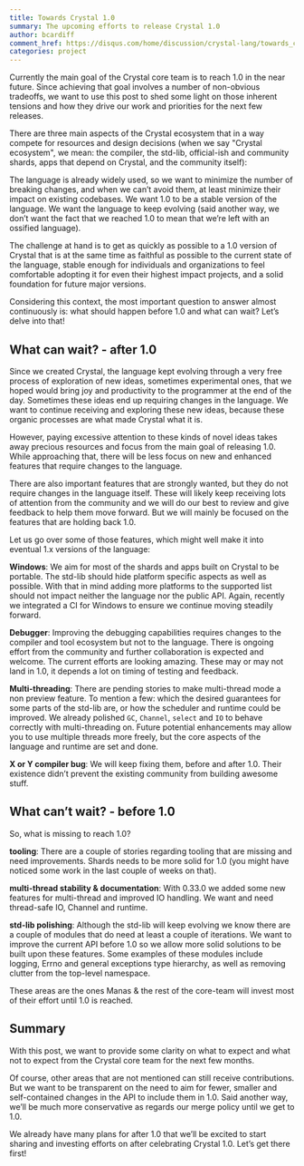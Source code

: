 ```yaml
---
title: Towards Crystal 1.0
summary: The upcoming efforts to release Crystal 1.0
author: bcardiff
comment_href: https://disqus.com/home/discussion/crystal-lang/towards_crystal_10_23/
categories: project
---
```


Currently the main goal of the Crystal core team is to reach 1.0 in the near future. Since achieving that goal involves a number of non-obvious tradeoffs, we want to use this post to shed some light on those inherent tensions and how they drive our work and priorities for the next few releases.

There are three main aspects of the Crystal ecosystem that in a way compete for resources and design decisions (when we say "Crystal ecosystem", we mean: the compiler, the std-lib, official-ish and community shards, apps that depend on Crystal, and the community itself):

The language is already widely used, so we want to minimize the number of breaking changes, and when we can’t avoid them, at least minimize their impact on existing codebases.
We want 1.0 to be a stable version of the language.
We want the language to keep evolving (said another way, we don’t want the fact that we reached 1.0 to mean that we’re left with an ossified language).

The challenge at hand is to get as quickly as possible to a 1.0 version of Crystal that is at the same time as faithful as possible to the current state of the language, stable enough for individuals and organizations to feel comfortable adopting it for even their highest impact projects, and a solid foundation for future major versions.

Considering this context, the most important question to answer almost continuously is: what should happen before 1.0 and what can wait? Let’s delve into that!

## What **can** wait? - after 1.0

Since we created Crystal, the language kept evolving through a very free process of exploration of new ideas, sometimes experimental ones, that we hoped would bring joy and productivity to the programmer at the end of the day. Sometimes these ideas end up requiring changes in the language. We want to continue receiving and exploring these new ideas, because these organic processes are what made Crystal what it is.

However, paying excessive attention to these kinds of novel ideas takes away precious resources and focus from the main goal of releasing 1.0. While approaching that, there will be less focus on new and enhanced features that require changes to the language.

There are also important features that are strongly wanted, but they do not require changes in the language itself. These will likely keep receiving lots of attention from the community and we will do our best to review and give feedback to help them move forward. But we will mainly be focused on the features that are holding back 1.0.

Let us go over some of those features, which might well make it into eventual 1.x versions of the language:

**Windows**: We aim for most of the shards and apps built on Crystal to be portable. The std-lib should hide platform specific aspects as well as possible. With that in mind adding more platforms to the supported list should not impact neither the language nor the public API. Again, recently we integrated a CI for Windows to ensure we continue moving steadily forward.

**Debugger**: Improving the debugging capabilities requires changes to the compiler and tool ecosystem but not to the language. There is ongoing effort from the community and further collaboration is expected and welcome. The current efforts are looking amazing. These may or may not land in 1.0, it depends a lot on timing of testing and feedback.

**Multi-threading**: There are pending stories to make multi-thread mode a non preview feature. To mention a few: which the desired guarantees for some parts of the std-lib are, or how the scheduler and runtime could be improved. We already polished `GC`, `Channel`, `select` and `IO` to behave correctly with multi-threading on. Future potential enhancements may allow you to use multiple threads more freely, but the core aspects of the language and runtime are set and done.

**X or Y compiler bug**: We will keep fixing them, before and after 1.0. Their existence didn’t prevent the existing community from building awesome stuff.

## What **can’t** wait? - before 1.0

So, what is missing to reach 1.0?

**tooling**: There are a couple of stories regarding tooling that are missing and need improvements. Shards needs to be more solid for 1.0 (you might have noticed some work in the last couple of weeks on that).

**multi-thread stability & documentation**: With 0.33.0 we added some new features for multi-thread and improved IO handling. We want and need thread-safe IO, Channel and runtime.

**std-lib polishing**: Although the std-lib will keep evolving we know there are a couple of modules that do need at least a couple of iterations. We want to improve the current API before 1.0 so we allow more solid solutions to be built upon these features. Some examples of these modules include logging, Errno and general exceptions type hierarchy, as well as removing clutter from the top-level namespace.

These areas are the ones Manas & the rest of the core-team will invest most of their effort until 1.0 is reached.

## Summary

With this post, we want to provide some clarity on what to expect and what not to expect from the Crystal core team for the next few months.

Of course, other areas that are not mentioned can still receive contributions. But we want to be transparent on the need to aim for fewer, smaller and self-contained changes in the API to include them in 1.0. Said another way, we’ll be much more conservative as regards our merge policy until we get to 1.0.

We already have many plans for after 1.0 that we’ll be excited to start sharing and investing efforts on after celebrating Crystal 1.0. Let’s get there first!
